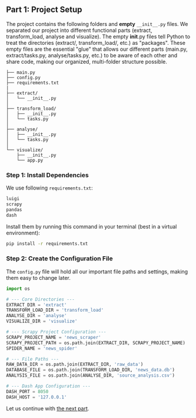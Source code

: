 ## Part 1: Project Setup
The project contains the following folders and **empty** `__init__.py` files.
We separated our project into different functional parts (extract, transform_load, analyse and visualize).
The empty __init__.py files tell Python to treat the directories (extract/, transform_load/, etc.) as "packages".
These empty files are the essential "glue" that allows our different parts
(main.py, extract/tasks.py, analyse/tasks.py, etc.) to be aware of each other
and share code, making our organized, multi-folder structure possible.

```text
├── main.py
├── config.py
├── requirements.txt
|
├── extract/
│   └── __init__.py
│
├── transform_load/
│   ├── __init__.py
│   └── tasks.py
│
├── analyse/
│   ├── __init__.py
│   └── tasks.py
│
└── visualize/
    ├── __init__.py
    └── app.py
```

### Step 1: Install Dependencies
We use following `requirements.txt`:

```bash
luigi
scrapy
pandas
dash
```

Install them by running this command in your terminal (best in a virtual environment):

```bash
pip install -r requirements.txt
```

### Step 2: Create the Configuration File
The `config.py` file will hold all our important file paths and settings, making them easy to change later.

```python
import os

# --- Core Directories ---
EXTRACT_DIR = 'extract'
TRANSFORM_LOAD_DIR = 'transform_load'
ANALYSE_DIR = 'analyse'
VISUALIZE_DIR = 'visualize'

# --- Scrapy Project Configuration ---
SCRAPY_PROJECT_NAME = 'news_scraper' 
SCRAPY_PROJECT_PATH = os.path.join(EXTRACT_DIR, SCRAPY_PROJECT_NAME)
SPIDER_NAME = 'news_spider' 

# --- File Paths ---
RAW_DATA_DIR = os.path.join(EXTRACT_DIR, 'raw_data') 
DATABASE_FILE = os.path.join(TRANSFORM_LOAD_DIR, 'news_data.db')
ANALYSIS_FILE = os.path.join(ANALYSE_DIR, 'source_analysis.csv')

# --- Dash App Configuration ---
DASH_PORT = 8050
DASH_HOST = '127.0.0.1'
```

Let us continue with [the next part](./tutorial-part02.md).

